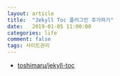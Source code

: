 ```yaml
---
layout: article
title:  "Jekyll Toc 플러그인 추가하기"
date:   2019-01-05 11:00:00
categories: life
comment: false
tags: 사이트관리
---
```


* [toshimaru/jekyll-toc](https://github.com/toshimaru/jekyll-toc)
